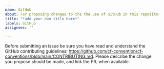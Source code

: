 ```yaml
---
name: GitHub
about: For proposing changes to the the use of GitHub in this repository
title: "*add your own title here*"
labels: GitHub
assignees: ''

---
```


Before submitting an issue be sure you have read and understand the GitHub contributing guidelines: https://github.com/cf-convention/cf-conventions/blob/main/CONTRIBUTING.md. Please describe the change you propose should be made, and link the PR, when available.
